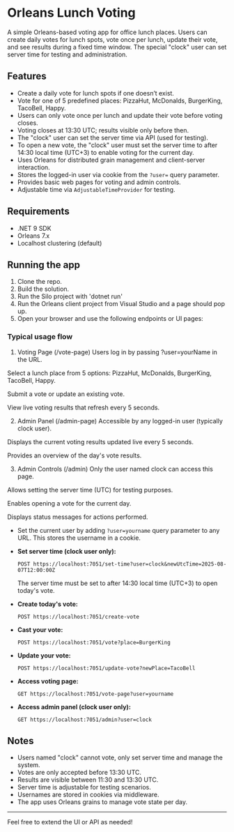 
# Orleans Lunch Voting

A simple Orleans-based voting app for office lunch places. Users can create daily votes for lunch spots, vote once per lunch, update their vote, and see results during a fixed time window. The special "clock" user can set server time for testing and administration.

## Features

- Create a daily vote for lunch spots if one doesn’t exist.
- Vote for one of 5 predefined places: PizzaHut, McDonalds, BurgerKing, TacoBell, Happy.
- Users can only vote once per lunch and update their vote before voting closes.
- Voting closes at 13:30 UTC; results visible only before then.
- The "clock" user can set the server time via API (used for testing).
- To open a new vote, the "clock" user must set the server time to after 14:30 local time (UTC+3) to enable voting for the current day.
- Uses Orleans for distributed grain management and client-server interaction.
- Stores the logged-in user via cookie from the `?user=` query parameter.
- Provides basic web pages for voting and admin controls.
- Adjustable time via `AdjustableTimeProvider` for testing.

## Requirements

- .NET 9 SDK
- Orleans 7.x
- Localhost clustering (default)

## Running the app

1. Clone the repo.
2. Build the solution.
3. Run the Silo project with 'dotnet run'
3. Run the Orleans client project from Visual Studio and a page should pop up.
4. Open your browser and use the following endpoints or UI pages:

### Typical usage flow

1. Voting Page (/vote-page)
Users log in by passing ?user=yourName in the URL.

Select a lunch place from 5 options: PizzaHut, McDonalds, BurgerKing, TacoBell, Happy.

Submit a vote or update an existing vote.

View live voting results that refresh every 5 seconds.

2. Admin Panel (/admin-page)
Accessible by any logged-in user (typically clock user).

Displays the current voting results updated live every 5 seconds.

Provides an overview of the day's vote results.

3. Admin Controls (/admin)
Only the user named clock can access this page.

Allows setting the server time (UTC) for testing purposes.

Enables opening a vote for the current day.

Displays status messages for actions performed.

- Set the current user by adding `?user=yourname` query parameter to any URL. This stores the username in a cookie.
- **Set server time (clock user only):**  
  ```
  POST https://localhost:7051/set-time?user=clock&newUtcTime=2025-08-07T12:00:00Z
  ```  
  The server time must be set to after 14:30 local time (UTC+3) to open today's vote.

- **Create today's vote:**  
  ```
  POST https://localhost:7051/create-vote
  ```

- **Cast your vote:**  
  ```
  POST https://localhost:7051/vote?place=BurgerKing
  ```

- **Update your vote:**  
  ```
  POST https://localhost:7051/update-vote?newPlace=TacoBell 
  ```

- **Access voting page:**  
  ```
  GET https://localhost:7051/vote-page?user=yourname
  ```

- **Access admin panel (clock user only):**  
  ```
  GET https://localhost:7051/admin?user=clock
  ```

## Notes

- Users named "clock" cannot vote, only set server time and manage the system.
- Votes are only accepted before 13:30 UTC.
- Results are visible between 11:30 and 13:30 UTC.
- Server time is adjustable for testing scenarios.
- Usernames are stored in cookies via middleware.
- The app uses Orleans grains to manage vote state per day.

---

Feel free to extend the UI or API as needed!
